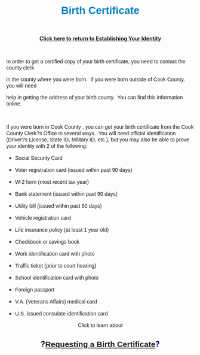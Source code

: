 <H1 style="TEXT-ALIGN: center"><SPAN><SPAN style="FONT-FAMILY: Arial,Helvetica,sans-serif; COLOR: rgb(0,128,192)">Birth Certificate</SPAN></SPAN></H1>
<P></P>
<P></P><STRONG></STRONG><STRONG></STRONG><STRONG><A href="EstablishingIdentity.html"></A></STRONG>
<P><SPAN style="FONT-SIZE: 12px; FONT-WEIGHT: normal; LINE-HEIGHT: 15px"><SPAN style="FONT-SIZE: 14px; FONT-FAMILY: Arial,Helvetica,sans-serif; LINE-HEIGHT: 17px"><BR></SPAN></SPAN></P>
<P style="TEXT-ALIGN: center"><STRONG></STRONG><STRONG><A href="EstablishingIdentity.html">Click here to return to Establishing Your Identity</A></STRONG></P>
<P style="TEXT-ALIGN: center"><STRONG><A href="EstablishingIdentity.html"><BR></A></STRONG></P>
<P style="TEXT-ALIGN: left"><SPAN style="FONT-SIZE: 12px; FONT-WEIGHT: normal; LINE-HEIGHT: 15px"><SPAN style="FONT-SIZE: 14px; FONT-FAMILY: Arial,Helvetica,sans-serif; LINE-HEIGHT: 17px">In order to get a certified copy of your birth certificate, you need to contact the county clerk</SPAN></SPAN></P>
<P></P>
<P><SPAN style="FONT-SIZE: 12px; FONT-WEIGHT: normal; LINE-HEIGHT: 15px"><SPAN style="FONT-SIZE: 14px; FONT-FAMILY: Arial,Helvetica,sans-serif; LINE-HEIGHT: 17px">in the county where you were born.&nbsp; If you were born outside of Cook County, you will need</SPAN></SPAN></P>
<P></P>
<P><SPAN style="FONT-SIZE: 12px; FONT-WEIGHT: normal; LINE-HEIGHT: 15px"><SPAN style="FONT-SIZE: 14px; FONT-FAMILY: Arial,Helvetica,sans-serif; LINE-HEIGHT: 17px">help in getting the address of your birth county.&nbsp; You can find this information online.</SPAN></SPAN></P>
<P></P>
<P>&nbsp;</P>
<P></P>
<P><SPAN style="FONT-SIZE: 14px; FONT-FAMILY: Arial,Helvetica,sans-serif; LINE-HEIGHT: 17px"><SPAN style="FONT-WEIGHT: normal"><SPAN><SPAN><SPAN><SPAN>If you were born in Cook County , you can get your birth certificate from the Cook County Clerk?s </SPAN></SPAN></SPAN></SPAN></SPAN><SPAN style="FONT-WEIGHT: normal"><SPAN><SPAN><SPAN><SPAN>Office in several ways.&nbsp; You will need official identification (Driver?s License, State ID, Military ID, </SPAN></SPAN></SPAN></SPAN></SPAN><SPAN style="FONT-WEIGHT: normal"><SPAN><SPAN>etc.), but you may also be able to prove your identity with 2 of the following:</SPAN></SPAN></SPAN></SPAN></P>
<P></P>
<UL>
<LI>
<P><SPAN style="FONT-SIZE: 14px; FONT-WEIGHT: normal; LINE-HEIGHT: 17px"><SPAN style="FONT-FAMILY: Arial,Helvetica,sans-serif">Social Security Card</SPAN></SPAN></P>
<LI>
<P><SPAN style="FONT-SIZE: 14px; FONT-FAMILY: Arial,Helvetica,sans-serif; LINE-HEIGHT: 17px"><SPAN style="FONT-WEIGHT: normal">Voter registration card (iss</SPAN><SPAN style="FONT-WEIGHT: normal">ued within past 90 days)&nbsp;&nbsp;&nbsp;&nbsp;&nbsp;&nbsp;&nbsp;&nbsp;&nbsp; </SPAN></SPAN></P>
<LI>
<P><SPAN style="FONT-SIZE: 14px; FONT-WEIGHT: normal; LINE-HEIGHT: 17px"><SPAN style="FONT-FAMILY: Arial,Helvetica,sans-serif">W-2 form (most recent tax year)&nbsp;&nbsp;</SPAN>&nbsp;&nbsp;&nbsp;&nbsp;&nbsp;&nbsp;&nbsp; </SPAN></P>
<LI>
<P><SPAN style="FONT-SIZE: 14px; FONT-WEIGHT: normal; LINE-HEIGHT: 17px"><SPAN style="FONT-FAMILY: Arial,Helvetica,sans-serif">Bank statement (issued within past 90 days)&nbsp;&nbsp;</SPAN>&nbsp;&nbsp;&nbsp;&nbsp;&nbsp;&nbsp; </SPAN></P>
<LI>
<P><SPAN style="FONT-SIZE: 14px; FONT-WEIGHT: normal; LINE-HEIGHT: 17px"><SPAN style="FONT-FAMILY: Arial,Helvetica,sans-serif">Utility bill (issued within past 60 days)</SPAN>&nbsp;&nbsp;&nbsp;&nbsp;&nbsp;&nbsp;&nbsp;&nbsp;&nbsp; </SPAN></P>
<LI>
<P><SPAN style="FONT-SIZE: 14px; FONT-WEIGHT: normal; LINE-HEIGHT: 17px"><SPAN style="FONT-FAMILY: Arial,Helvetica,sans-serif">Vehicle registration card&nbsp;&nbsp;</SPAN>&nbsp;&nbsp;&nbsp;&nbsp;&nbsp;&nbsp;&nbsp; </SPAN></P>
<LI>
<P><SPAN style="FONT-SIZE: 14px; FONT-WEIGHT: normal; LINE-HEIGHT: 17px"><SPAN style="FONT-FAMILY: Arial,Helvetica,sans-serif">Life insurance policy (at least 1 year old)&nbsp;&nbsp;&nbsp;</SPAN>&nbsp;&nbsp;&nbsp;&nbsp;&nbsp;&nbsp; </SPAN></P>
<LI>
<P><SPAN style="FONT-SIZE: 14px; FONT-WEIGHT: normal; LINE-HEIGHT: 17px"><SPAN style="FONT-FAMILY: Arial,Helvetica,sans-serif">Checkbook or savings book&nbsp;&nbsp;</SPAN>&nbsp;&nbsp;&nbsp;&nbsp;&nbsp;&nbsp;&nbsp; </SPAN></P>
<LI>
<P><SPAN style="FONT-SIZE: 14px; FONT-WEIGHT: normal; LINE-HEIGHT: 17px"><SPAN style="FONT-FAMILY: Arial,Helvetica,sans-serif">Work identification card with photo&nbsp;</SPAN>&nbsp;&nbsp;&nbsp;&nbsp;&nbsp;&nbsp;&nbsp;&nbsp; </SPAN></P>
<LI>
<P><SPAN style="FONT-SIZE: 14px; FONT-WEIGHT: normal; LINE-HEIGHT: 17px"><SPAN style="FONT-FAMILY: Arial,Helvetica,sans-serif">Traffic ticket (prior to court hearing)&nbsp;</SPAN>&nbsp;&nbsp;&nbsp;&nbsp;&nbsp;&nbsp;&nbsp;&nbsp; </SPAN></P>
<LI>
<P><SPAN style="FONT-SIZE: 14px; FONT-WEIGHT: normal; LINE-HEIGHT: 17px"><SPAN style="FONT-FAMILY: Arial,Helvetica,sans-serif">School identification card with photo&nbsp;&nbsp;</SPAN>&nbsp;&nbsp;&nbsp;&nbsp;&nbsp;&nbsp;&nbsp; </SPAN></P>
<LI>
<P><SPAN style="FONT-SIZE: 14px; FONT-WEIGHT: normal; LINE-HEIGHT: 17px"><SPAN style="FONT-FAMILY: Arial,Helvetica,sans-serif">Foreign passport&nbsp;</SPAN>&nbsp;&nbsp;&nbsp;&nbsp;&nbsp;&nbsp;&nbsp;&nbsp; </SPAN></P>
<LI>
<P><SPAN style="FONT-SIZE: 14px; FONT-WEIGHT: normal; LINE-HEIGHT: 17px"><SPAN style="FONT-FAMILY: Arial,Helvetica,sans-serif">V.A. (Veterans Affairs) medical card&nbsp;&nbsp;</SPAN>&nbsp;&nbsp;&nbsp;&nbsp;&nbsp;&nbsp;&nbsp; </SPAN></P>
<LI>
<P><SPAN style="FONT-SIZE: 14px; FONT-WEIGHT: normal; LINE-HEIGHT: 17px"><SPAN style="FONT-FAMILY: Arial,Helvetica,sans-serif">U.S. issued consulate identification card</SPAN></SPAN></P></LI></UL>
<P></P>
<P></P>
<P style="TEXT-ALIGN: center"><SPAN style="FONT-SIZE: 14px; FONT-FAMILY: Arial,Helvetica,sans-serif; LINE-HEIGHT: 17px">Click to learn about</SPAN></P>
<P></P>
<H2 style="TEXT-ALIGN: center">?<SPAN><SPAN style="FONT-FAMILY: Arial,Helvetica,sans-serif; COLOR: rgb(0,128,192)"><A href="http://www.idph.state.il.us/vitalrecords/birthinfo.htm" target=_blank>Requesting a Birth Certificate</A></SPAN></SPAN><SPAN style="TEXT-DECORATION: none; COLOR: rgb(0,0,128); TEXT-ALIGN: center">?</SPAN></H2><BR><BR>
<DIV class=clr></DIV>